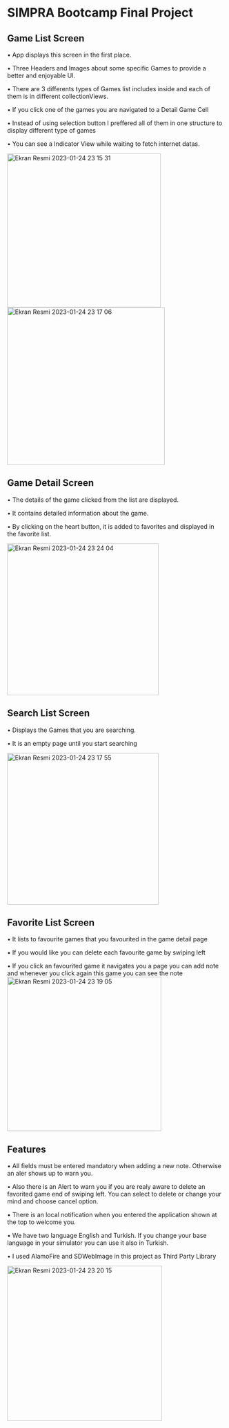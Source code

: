 # SIMPRA Bootcamp Final Project

## Game List Screen
• App displays this screen in the first place.

• Three Headers and Images about some specific Games to provide a better and enjoyable UI.

• There are 3 differents types of Games list includes inside and each of them is in different collectionViews.

• If you click one of the games you are navigated to a Detail Game Cell

• Instead of using selection button I preffered all of them in one structure to display different type of games

• You can see a Indicator View while waiting to fetch internet datas.

<img width="356" alt="Ekran Resmi 2023-01-24 23 15 31" src="https://user-images.githubusercontent.com/116461079/214401453-f0fad8fa-b592-417d-8df7-82b9bd9d3007.png">
<img width="365" alt="Ekran Resmi 2023-01-24 23 17 06" src="https://user-images.githubusercontent.com/116461079/214401514-bbaa3ec5-4fbd-44a2-b1ce-6aa6691fa3aa.png">

## Game Detail Screen

• The details of the game clicked from the list are displayed.

• It contains detailed information about the game.

• By clicking on the heart button, it is added to favorites and displayed in the favorite list.

<img width="351" alt="Ekran Resmi 2023-01-24 23 24 04" src="https://user-images.githubusercontent.com/116461079/214401703-f10336f4-05f0-4408-b12f-b0013f35c9bc.png">

## Search List Screen
• Displays the Games that you are searching.

• It is an empty page until you start searching

<img width="351" alt="Ekran Resmi 2023-01-24 23 17 55" src="https://user-images.githubusercontent.com/116461079/214401778-b24af58c-4eb8-40ef-9cce-0a38cd1f178b.png">

## Favorite List Screen 

• It lists to favourite games that you favourited in the game detail page

• If you would like you can delete each favourite game by swiping left 

• If you click an favourited game it navigates you a page you can add note and whenever you click again this game you can see the note
<img width="357" alt="Ekran Resmi 2023-01-24 23 19 05" src="https://user-images.githubusercontent.com/116461079/214402700-dbcde0cd-afb4-4505-b715-17ef12e853f6.png">

## Features
• All fields must be entered mandatory when adding a new note. Otherwise an aler shows up to warn you.

• Also there is an Alert to warn you if you are realy aware to delete an favorited game end of swiping left. You can select to delete or change your mind and choose cancel option.

• There is an local notification when you entered the application shown at the top to welcome you.

• We have two language English and Turkish. If you change your base language in your simulator you can use it also in Turkish.

• I used AlamoFire and SDWebImage in this project as Third Party Library


<img width="359" alt="Ekran Resmi 2023-01-24 23 20 15" src="https://user-images.githubusercontent.com/116461079/214403002-9316715c-8b00-42c2-9ed2-af50a341b0aa.png">
